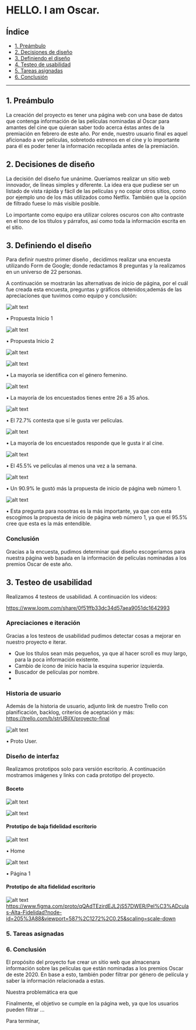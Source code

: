 # HELLO. I am Oscar.

## Índice

* [1. Preámbulo](#1-preámbulo)
* [2. Decisiones de diseño](#2-decisiones-de-diseño)
* [3. Definiendo el diseño](#3-definiendo-el-diseño)
* [4. Testeo de usabilidad](#4-testeo-de-usabilidad)
* [5. Tareas asignadas](#5-tareas-asignadas)
* [6. Conclusión](#6-conclusion)


***

## 1. Preámbulo

La creación del proyecto es tener una página web con una base de datos que contenga información de las películas nominadas al Oscar para amantes del cine que quieran saber todo acerca éstas antes de la premiación en febrero de este año. Por ende, nuestro usuario final es aquel aficionado a ver películas, sobretodo estrenos en el cine y lo importante para él es poder tener la información recopilada antes de la premiación.

## 2. Decisiones de diseño

La decisión del diseño fue unánime. Queríamos realizar un sitio web innovador, de líneas simples y diferente. La idea era que pudiese
ser un listado de vista rápida y fácil de las películas y no copiar otros sitios, como por ejemplo uno de los más utilizados como Netflix. También que la opción de filtrado fuese lo más visible posible.

Lo importante como equipo era utilizar colores oscuros con alto contraste en el tono de los títulos y párrafos, así como toda la información escrita en el sitio.

## 3. Definiendo el diseño

Para definir nuestro primer diseño , decidimos realizar una encuesta utilizando Form de Google; donde redactamos 8 preguntas y la realizamos en un universo de 22 personas.

A continuación se mostrarán las alternativas de inicio de página, por el cuál fue creada esta encuesta, preguntas y gráficos obtenidos;además de las apreciaciones que tuvimos como equipo y conclusión:

![alt text](/src/Images/Propuesta1Inicio.png)

•	Propuesta Inicio 1

![alt text](/src/Images/Propuesta2Inicio.png)

•	Propuesta Inicio 2

![alt text](/src/Images/Pregunta1.png)

![alt text](/src/Images/Pregunta2.png)

•	La mayoría se identifica con el género femenino.

![alt text](/src/Images/Pregunta3.png)

•	La mayoría de los encuestados tienes entre 26 a 35 años.

![alt text](/src/Images/Pregunta4.png)

•	El 72.7% contesta que sí le gusta ver películas.

![alt text](/src/Images/Pregunta5.png)

•	La mayoría de los encuestados responde que le gusta ir al cine.

![alt text](/src/Images/Pregunta6.png)

•	El 45.5% ve películas al menos una vez a la semana.

![alt text](/src/Images/Pregunta7.png)

•	Un 90.9% le gustó más la propuesta de inicio de página web número 1.

![alt text](/src/Images/Pregunta8.png)

•	Esta pregunta para nosotras es la más importante, ya que con esta escogimos la propuesta de inicio de página web número 1, ya que el 95.5%
cree que esta es la más entendible.

### Conclusión

Gracias a la encuesta, pudimos determinar qué diseño escogeríamos para nuestra página web basada en la información de películas nominadas a los premios Oscar de este año.

## 3. Testeo de usabilidad

Realizamos 4 testeos de usabilidad. A continuación los videos:

https://www.loom.com/share/0f51ffb33dc34d57aea9051dc1642993



### Apreciaciones e iteración

Gracias a los testeos de usabilidad pudimos detectar cosas a mejorar en nuestro proyecto e iterar. 
  - Que los títulos sean más pequeños, ya que al hacer scroll es muy largo, para la poca información existente.
  - Cambio de ícono de inicio hacia la esquina superior izquierda.
  - Buscador de películas por nombre.  
  - 

 

### Historia de usuario

Además de la historia de usuario, adjunto link de nuestro Trello con planificación, backlog, criterios de aceptación y más:
https://trello.com/b/strUBjIX/proyecto-final

![alt text](/src/Images/ProtoUser.png)

•	Proto User.

### Diseño de interfaz

Realizamos prototipos solo para versión escritorio. A continuación mostramos imágenes y links con cada prototipo del proyecto. 

#### Boceto

![alt text](/src/Images/Boceto1.png)

![alt text](/src/Images/Boceto2.png)

#### Prototipo de baja fidelidad escritorio

![alt text](/src/Images/prototipobajafidelidad1.png)

•	Home

![alt text](/src/Images/prototipobajafidelidad2.png)

•	Página 1

#### Prototipo de alta fidelidad escritorio

![alt text](/src/Images/prototipoaltafidelidad1.png)
https://www.figma.com/proto/qQAdTEzirdEJL2jS57DWER/Pel%C3%ADculas-Alta-Fidelidad?node-id=205%3A88&viewport=587%2C1272%2C0.25&scaling=scale-down


### 5. Tareas asignadas

### 6. Conclusión

El propósito del proyecto fue crear un sitio web que almacenara información sobre las películas que están nominadas a los premios Oscar de este 2020. En base a esto, también poder filtrar por género de película y saber la información relacionada a estas.

Nuestra problemática era que 

Finalmente, el objetivo se cumple en la página web, ya que los usuarios pueden filtrar ...

Para terminar, 



